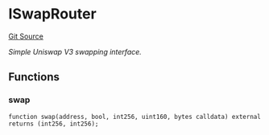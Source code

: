 # ISwapRouter
[Git Source](https://github.com/NaniDAO/ie/blob/58175fad32cfeea89f1d83e288aec227fe545300/src/IEOP.sol)

*Simple Uniswap V3 swapping interface.*


## Functions
### swap


```solidity
function swap(address, bool, int256, uint160, bytes calldata) external returns (int256, int256);
```

